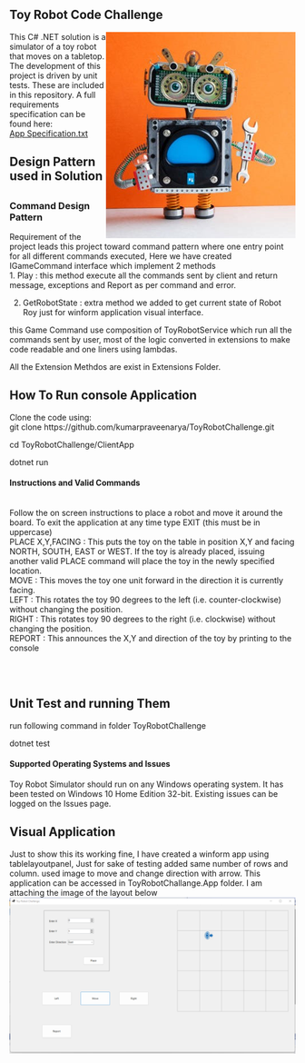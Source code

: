 <H2>Toy Robot Code Challenge</H2>
<img src = "https://github.com/kumarpraveenarya/ToyRobotChallenge/blob/main/toyrobot.jpg" align = right>
This C# .NET solution is a simulator of a toy robot that moves on a tabletop. The development of this project is driven by unit tests. These are included in this repository. A full requirements specification can be found here:<br><a href = "https://github.com/kumarpraveenarya/ToyRobotChallenge/blob/main/ToyRobotChallenge/App%20Specification.txt">App Specification.txt</a>

<h2>Design Pattern used in Solution<h2>
<h3>Command Design Pattern</h3>
<p>Requirement of the project leads this project toward command pattern where one entry point for all different commands executed, Here we have created IGameCommand interface which implement 2 methods<br>
1. Play : this method execute all the commands sent by client and return message, exceptions and Report as per command and error.

2. GetRobotState : extra method we added to get current state of Robot Roy just for winform application visual interface.

this Game Command use composition of ToyRobotService which run all the commands sent by user, most of the logic converted in extensions to make code readable and one liners using lambdas.

All the Extension Methdos are exist in Extensions Folder.
</p>

<h2>How To Run console Application</h2>
<p>Clone the code using: <br/>
git clone https://github.com/kumarpraveenarya/ToyRobotChallenge.git<br/>

cd ToyRobotChallenge/ClientApp

dotnet run

<h4>Instructions and Valid Commands</h4>
<br>Follow the on screen instructions to place a robot and move it around the board. To exit the application at any time type EXIT (this must be in uppercase)
<br>PLACE X,Y,FACING : This puts the toy on the table in position X,Y and facing NORTH, SOUTH, EAST or WEST. If the toy is already placed, issuing another valid PLACE command will place the toy in the newly specified location.
<br>MOVE : This moves the toy one unit forward in the direction it is currently facing.
<br>LEFT : This rotates the toy 90 degrees to the left (i.e. counter-clockwise) without changing the position.
<br>RIGHT : This rotates toy 90 degrees to the right (i.e. clockwise) without changing the position.
<br>REPORT : This announces the X,Y and direction of the toy by printing to the console
</p>
<br><br>
<h2>Unit Test and running Them</h2>
<p>run following command in folder ToyRobotChallenge<br/>

dotnet test
</p>
<h4>Supported Operating Systems and Issues</h4>
<p>Toy Robot Simulator should run on any Windows operating system. It has been tested on Windows 10 Home Edition 32-bit. Existing issues can be logged on the Issues page.</p>

<h2>Visual Application</h2>
Just to show this its working fine, I have created a winform app using tablelayoutpanel, Just for sake of testing added same number of rows and column. used image to move and change direction with arrow. This application can be accessed in ToyRobotChallange.App folder. I am attaching the image of the layout below  
<img src ="https://github.com/kumarpraveenarya/ToyRobotChallenge/blob/main/visualchalange.png" align= center/>
